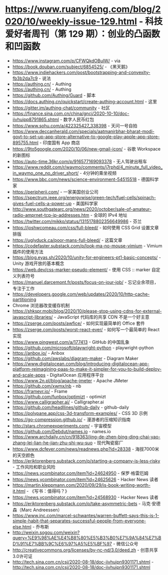 # https://www.ruanyifeng.com/blog/2020/10/weekly-issue-129.html - 科技爱好者周刊（第 129 期）：创业的凸函数和凹函数

- https://www.instagram.com/p/CFWQkdOBulW/ - via
- https://book.douban.com/subject/6854525/ - 《黑天鹅》
- https://www.indiehackers.com/post/bootstrapping-and-convexity-fb3b2da7c9 - 说法
- https://authing.cn/ - Authing
- https://authing.cn/ - Authing
- https://github.com/Authing/Guard - 脚本
- https://docs.authing.cn/quickstart/create-authing-account.html - 这里
- https://gitter.im/authing-chat/community - 社区
- https://finance.sina.com.cn/china/gncj/2020-10-10/doc-iivhuipp8791865.shtml - 数字人民币红包
- https://www.sohu.com/a/422325427_338398 - 天问一号自拍
- https://www.deccanherald.com/specials/aatmanirbhar-bharat-modi-govt-to-set-up-app-store-alternative-to-google-play-apple-app-store-895755.html - 印度国有 App 商店
- https://9to5google.com/2020/10/06/new-gmail-icon/ - 谷歌 Workspace 的新图标
- https://auto-time.36kr.com/p/916577169093378 - 无人驾驶出租车
- https://www.reddit.com/r/waymo/comments/j7rphd/4_minute_full_video_in_waymo_one_no_driver_short/ - 4分钟的乘坐视频
- https://www.bbc.com/news/science-environment-54515518 - 德国科学家
- https://peripherii.com/ - 一家美国创业公司
- https://spectrum.ieee.org/energywise/green-tech/fuel-cells/spinach-gives-fuel-cells-a-power-up - 美国科学家
- http://www.southgatearc.org/news/2020/october/sale-of-amateur-radio-amprnet-tcp-ip-addresses.htm - 全球的 IPv4 地址
- https://twitter.com/mikko/status/1315178802356649986 - 芬兰
- https://joshwcomeau.com/css/full-bleed/ - 如何使用 CSS Grid 设置文章排版
- https://uglyduck.ca/poor-mans-full-bleed/ - 这篇文章
- https://codefaster.substack.com/p/look-ma-no-mouse-vimium - Vimium 插件的使用方法
- https://blog.eyas.sh/2020/10/unity-for-engineers-pt1-basic-concepts/ - Unity 游戏开放的基本概念
- https://web.dev/css-marker-pseudo-element/ - 使用 CSS :: marker 自定义列表符号
- https://manuel.darcemont.fr/posts/focus-on-jour-job/ - 忘记业余项目，专注于工作
- https://developers.google.com/web/updates/2020/10/http-cache-partitioning
 - Chrome 浏览器改变缓存机制
- https://shkspr.mobi/blog/2020/10/please-stop-using-cdns-for-external-javascript-libraries/ - JavaScript 代码库的共享 CDN 不是一个好主意
- https://zserge.com/posts/awfice/ - 如何实现最简单的 Office 套件
- https://zserge.com/posts/worst-react-ever/ - 如何写一个最简单的 React 实现
- https://www.pingwest.com/a/177413 - GitHub 的中国乱象
- https://github.com/microsoft/playwright-python - playwright-python
- https://anbox.io/ - Anbox
- https://github.com/awslabs/diagram-maker - Diagram Maker
- https://www.digitalocean.com/blog/introducing-digitalocean-app-platform-reimagining-paas-to-make-it-simpler-for-you-to-build-deploy-and-scale-apps - DigitalOcean 应用程序平台
- https://www.2n.pl/blog/apache-jmeter - Apache JMeter
- https://github.com/xwmx/nb - nb
- https://framevr.io/ - Frame
- https://github.com/funbox/optimizt - optimizt
- https://www.calligrapher.ai/ - Calligrapher.ai
- https://github.com/headllines/github-daily - github-daily
- https://polypane.app/css-3d-transform-examples/ - CSS 3D 示例
- https://go-compression.github.io/ - 漫游者的压缩知识指南
- http://stars.chromeexperiments.com/ - 宇宙模型
- https://github.com/Debdut/names.io - names.io
- https://www.archdaily.cn/cn/918363/jing-de-zhen-bing-ding-chai-yao-zhang-lei-lian-he-jian-zhu-shi-wu-suo - 现代陶瓷窑厂
- https://www.dcfever.com/news/readnews.php?id=28338 - 海拔7000米的天空颜色
- https://eriktorenberg.substack.com/p/starting-a-company-is-less-risky - 工作风险和职业风险
- https://news.ycombinator.com/item?id=24624950 - 保罗·格雷厄姆
- https://news.ycombinator.com/item?id=24625626 - Hacker News 读者
- https://martin.kleppmann.com/2020/09/29/is-book-writing-worth-it.html - 《写书：值得吗？》
- https://news.ycombinator.com/item?id=24568930 - Hacker News 读者
- https://eriktorenberg.substack.com/p/take-asymmetric-bets - 马克·安德森（Marc Andreessen）
- https://www.inc.com/marcel-schwantes/warren-buffett-says-this-is-1-simple-habit-that-separates-successful-people-from-everyone-else.html - 乔布斯
- http://weixin.sogou.com/weixin?query=%E9%98%AE%E4%B8%80%E5%B3%B0%E7%9A%84%E7%BD%91%E7%BB%9C%E6%97%A5%E5%BF%97 - 微信公众号
- http://creativecommons.org/licenses/by-nc-nd/3.0/deed.zh - 创意共享3.0许可证
- http://tech.sina.com.cn/csj/2020-08-18/doc-iivhuipn9301171.shtml - http://tech.sina.com.cn/csj/2020-08-18/doc-iivhuipn9301171.shtml